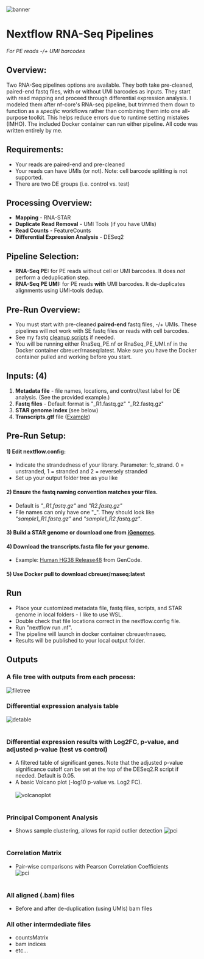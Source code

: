 <img src="./media/banner.jpg" alt="banner" /><br>
# Nextflow RNA-Seq Pipelines
<i>For PE reads -/+ UMI barcodes</i>

## Overview:
Two RNA-Seq pipelines options are available. They both take pre-cleaned, paired-end fastq files, with or without UMI barcodes as inputs. They start with read mapping and proceed through differential expression analysis. I modeled them after nf-core's RNA-seq pipeline, but trimmed them down to function as a <i>specific</i> workflows rather than combining them into one all-purpose toolkit. This helps reduce errors due to runtime setting mistakes (IMHO). The included Docker container can run either pipeline. All code was written entirely by me.

## Requirements:
- Your reads are paired-end and pre-cleaned
- Your reads can have UMIs (or not). Note: cell barcode splitting is not supported.
- There are two DE groups (i.e. control vs. test)

## Processing Overview:
- <b>Mapping</b> - RNA-STAR<br>
- <b>Duplicate Read Removal</b> - UMI Tools (if you have UMIs)<br>
- <b>Read Counts</b> - FeatureCounts<br>
- <b>Differential Expression Analysis</b> - DESeq2

## Pipeline Selection:
- <b>RNA-Seq PE:</b> for PE reads without cell or UMI barcodes. It does <i>not</i> perform a deduplication step.
- <b>RNA-Seq PE UMI:</b> for PE reads <b>with</b> UMI barcodes. It de-duplicates alignments using UMI-tools dedup.

## Pre-Run Overview:
- You must start with pre-cleaned <b>paired-end</b> fastq files, -/+ UMIs. These pipelines will not work with SE fastq files or reads with cell barcodes. 
- See my fastq [cleanup scripts](https://github.com/The1stMartian/Nextflow-Fastq-QC) if needed.
- You will be running either RnaSeq_PE.nf or RnaSeq_PE_UMI.nf in the Docker container cbreuer/rnaseq:latest. Make sure you have the Docker container pulled and working before you start.<br>

## Inputs: (4)
1) <b>Metadata file</b> - file names, locations, and control/test label for DE analysis. (See the provided example.)
2) <b>Fastq files</b> - Default format is "<sample>_R1.fastq.gz" "<sample>_R2.fastq.gz"<br>
3) <b>STAR genome index </b> (see below)
4) <b>Transcripts.gtf</b> file ([Example](https://ftp.ebi.ac.uk/pub/databases/gencode/Gencode_human/release_49/gencode.v49.transcripts.fa.gz))

## Pre-Run Setup:
#### 1) Edit nextflow.config:
- Indicate the strandedness of your library. Parameter: fc_strand. 0 = unstranded, 1 = stranded and 2 = reversely stranded
- Set up your output folder tree as you like
#### 2) Ensure the fastq naming convention matches your files. 
- Default is <i>"_R1.fastq.gz"</i> and <i>"R2.fastq.gz"</i>
- File names can only have one "_". They should look like <i>"sample1_R1.fastq.gz"</i> and <i>"sample1_R2.fastq.gz"</i>.
#### 3) Build a STAR genome or download one from [iGenomes](s3://ngi-igenomes/igenomes/Homo_sapiens/NCBI/GRCh38Decoy/Sequence/STARIndex/).
#### 4) Download the transcripts.fasta file for your genome. 
- Example: [Human HG38 Release48](https://ftp.ebi.ac.uk/pub/databases/gencode/Gencode_human/release_48/gencode.v48.transcripts.fa.gz) from GenCode.
#### 5) Use Docker pull to download cbreuer/rnaseq:latest

## Run
- Place your customized metadata file, fastq files, scripts, and STAR genome in local folders - I like to use WSL. 
- Double check that file locations correct in the nextflow.config file.
- Run "nextflow run <yourScript>.nf". 
- The pipeline will launch in docker container cbreuer/rnaseq. 
- Results will be published to your local output folder.

## Outputs
### A file tree with outputs from each process:<br>
<img src="./media/folders.jpg" alt="filetree"/><br>

### Differential expression analysis table
 <img src="./media/devalues.jpg" alt="detable"/><br><br>

### Differential expression results with Log2FC, p-value, and adjusted p-value (test vs control)
- A filtered table of significant genes. Note that the adjusted p-value significance cutoff can be set at the top of the DESeq2.R script if needed. Default is 0.05.<br>
- A basic Volcano plot (-log10 p-value vs. Log2 FC).<br><br>
<img src="./media/volcano.jpg" alt="volcanoplot"/><br><br>

### Principal Component Analysis
- Shows sample clustering, allows for rapid outlier detection
<img src="./media/pci.jpg" alt="pci"/><br><br>

### Correlation Matrix
- Pair-wise comparisons with Pearson Correlation Coefficients<br>
<img src="./media/correlationPlot.jpg" alt="pci"/><br><br>


### All aligned (.bam) files
- Before and after de-duplication (using UMIs) bam files<br>
### All other intermdediate files<br>
- countsMatrix
- bam indices
- etc...